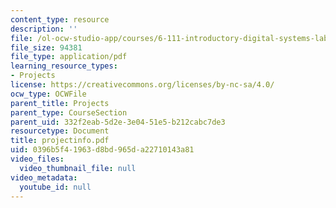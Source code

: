 ```yaml
---
content_type: resource
description: ''
file: /ol-ocw-studio-app/courses/6-111-introductory-digital-systems-laboratory-spring-2006/0396b5f41963d8bd965da22710143a81_projectinfo.pdf
file_size: 94381
file_type: application/pdf
learning_resource_types:
- Projects
license: https://creativecommons.org/licenses/by-nc-sa/4.0/
ocw_type: OCWFile
parent_title: Projects
parent_type: CourseSection
parent_uid: 332f2eab-5d2e-3e04-51e5-b212cabc7de3
resourcetype: Document
title: projectinfo.pdf
uid: 0396b5f4-1963-d8bd-965d-a22710143a81
video_files:
  video_thumbnail_file: null
video_metadata:
  youtube_id: null
---
```

